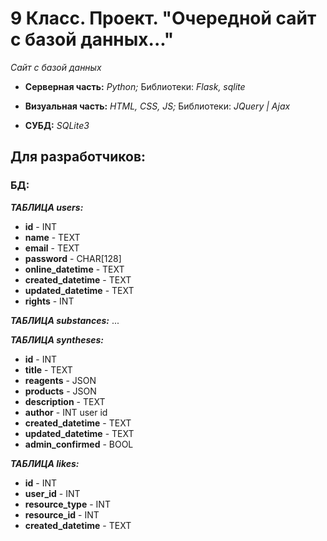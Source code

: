 # 9 Класс. Проект. "Очередной сайт с базой данных..."

_Сайт с базой данных_

- **Серверная часть:** _Python;_ Библиотеки: _Flask, sqlite_

- **Визуальная часть:** _HTML, CSS, JS;_ Библиотеки: _JQuery | Ajax_

- **СУБД:** _SQLite3_

## Для разработчиков:
### БД:
_**ТАБЛИЦА users:**_
- **id** - INT
- **name** - TEXT
- **email** - TEXT
- **password** - CHAR[128]
- **online_datetime** - TEXT
- **created_datetime** - TEXT
- **updated_datetime** - TEXT
- **rights** - INT

_**ТАБЛИЦА substances:**_
...

_**ТАБЛИЦА syntheses:**_
- **id** - INT
- **title** - TEXT
- **reagents** - JSON
- **products** - JSON
- **description** - TEXT
- **author** - INT user id
- **created_datetime** - TEXT
- **updated_datetime** - TEXT
- **admin_confirmed** - BOOL

_**ТАБЛИЦА likes:**_
- **id** - INT
- **user_id** - INT
- **resource_type** - INT
- **resource_id** - INT
- **created_datetime** - TEXT
